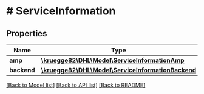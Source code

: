 # # ServiceInformation

## Properties

Name | Type | Description | Notes
------------ | ------------- | ------------- | -------------
**amp** | [**\kruegge82\DHL\Model\ServiceInformationAmp**](ServiceInformationAmp.md) |  | [optional]
**backend** | [**\kruegge82\DHL\Model\ServiceInformationBackend**](ServiceInformationBackend.md) |  | [optional]

[[Back to Model list]](../../README.md#models) [[Back to API list]](../../README.md#endpoints) [[Back to README]](../../README.md)
